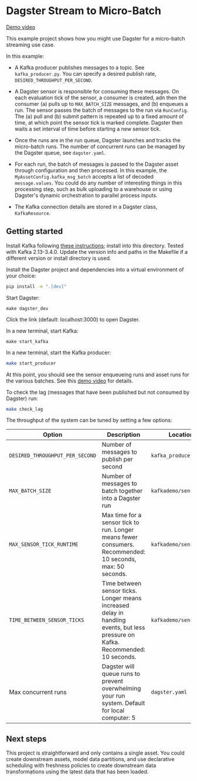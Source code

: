 # Dagster Stream to Micro-Batch

[Demo video](https://www.loom.com/share/2ede5d6feaf2442cafb83d919ca8b583?sid=7dfc7763-8b78-443a-8bc5-8f0c507f2e2e)

This example project shows how you might use Dagster for a micro-batch streaming use case.

In this example:

- A Kafka producer publishes messages to a topic. See `kafka_producer.py`. You can specify a desired publish rate, `DESIRED_THROUGHPUT_PER_SECOND`.  

- A Dagster sensor is responsible for consuming these messages. On each evaluation tick of the sensor, a consumer is created, adn then the consumer (a) pulls up to `MAX_BATCH_SIZE` messages, and (b) enqueues a run. The sensor passes the batch of messages to the run via `RunConfig`. The (a) pull and (b) submit pattern is repeated up to a fixed amount of time, at which point the sensor tick is marked complete. Dagster then waits a set interval of time before starting a new sensor tick.

- Once the runs are in the run queue, Dagster launches and tracks the micro-batch runs. The number of concurrent runs can be managed by the Dagster queue, see `dagster.yaml`.  

- For each run, the batch of messages is passed to the Dagster asset through configuration and then processed. In this example, the `MyAssetConfig.kafka_msg_batch` accepts a list of decoded `message.values`. You could do any number of interesting things in this processing step, such as bulk uploading to a warehouse or using Dagster's dynamic orchestration to parallel process inputs. 

- The Kafka connection details are stored in a Dagster class, `KafkaResource`.



## Getting started

Install Kafka following [these instructions](https://kafka.apache.org/quickstart); install into this directory. Tested with Kafka 2.13-3.4.0. Update the version info and paths in the Makefile if a different version or install directory is used.

Install the Dagster project and dependencies into a virtual environment of your choice:

```bash
pip install -e ".[dev]"
```

Start Dagster:

```
make dagster_dev
```

Click the link (default: localhost:3000) to open Dagster. 

In a new terminal, start Kafka:

```
make start_kafka
```

In a new terminal, start the Kafka producer:

```bash
make start_producer
```

At this point, you should see the sensor enqueueing runs and asset runs for the various batches. See this [demo video](https://www.loom.com/share/2ede5d6feaf2442cafb83d919ca8b583?sid=7dfc7763-8b78-443a-8bc5-8f0c507f2e2e) for details.

To check the lag (messages that have been published but not consumed by Dagster) run: 

```bash
make check_lag
```

The throughput of the system can be tuned by setting a few options:

Option | Description | Location 
--- | --- | --- 
`DESIRED_THROUGHPUT_PER_SECOND` | Number of messages to publish per second | `kafka_producer.py` 
`MAX_BATCH_SIZE` | Number of messages to batch together into a Dagster run | `kafkademo/sensors.py` 
`MAX_SENSOR_TICK_RUNTIME` | Max time for a sensor tick to run. Longer means fewer consumers. Recommended: 10 seconds, max: 50 seconds. | `kafkademo/sensors.py`
`TIME_BETWEEN_SENSOR_TICKS` | Time between sensor ticks. Longer means increased delay in handling events, but less pressure on Kafka. Recommended: 10 seconds. | `kafkademo/sensors.py`
Max concurrent runs | Dagster will queue runs to prevent overwhelming your run system. Default for local computer: 5 | `dagster.yaml`


## Next steps

This project is straightforward and only contains a single asset. You could create downstream assets, model data partitions, and use declarative scheduling with freshness policies to create downstream data transformations using the latest data that has been loaded.
